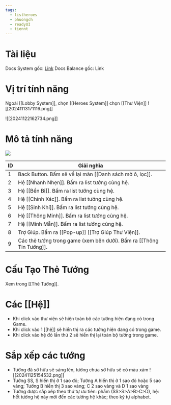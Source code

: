 ```yaml
---
tags:
  - listheroes
  - phuongch
  - readyUI
  - tiennt
---
```

# Tài liệu
Docs System gốc: [Link](https://docs.google.com/document/d/11iSxHZKzCREEeGZKeWiexOmeeGqBtYArLeK8eJP8d30/edit?tab=t.0)
Docs Balance gốc: Link

# Vị trí tính năng
Ngoài [[Lobby System]], chọn [[Heroes System]] chọn [[Thư Viện]]
![[20241113171116.png]]

![[20241122162734.png]]
# Mô tả tính năng
![](https://lh7-rt.googleusercontent.com/docsz/AD_4nXdGgqFWXXQI4VN9CCtkFGpAbLyu7_tdEzB6Fzw2OqeTqBH2nl2fb2ohE8yvOzRnd1PZD_GlhzqWaz8xgg35PdhxDTu0AaIPYeAsNxOCGgcfsWerLWPievGbLbPR-dJyqx-w8Ubr9Q?key=1QTItEX_bvJegcvo6Pbt8NTX)

| ID  | Giải nghĩa                                                           |
| --- | -------------------------------------------------------------------- |
| 1   | Back Button. Bấm sẽ về lại màn [[Danh sách mở ô, lọc]].              |
| 2   | Hệ [[Nhanh Nhẹn]]. Bấm ra list tướng cùng hệ.                        |
| 3   | Hệ [[Bền Bỉ]]. Bấm ra list tướng cùng hệ.                            |
| 4   | Hệ [[Chính Xác]]. Bấm ra list tướng cùng hệ.                         |
| 5   | Hệ [[Sinh Khí]]. Bấm ra list tướng cùng hệ.                          |
| 6   | Hệ [[Thông Minh]]. Bấm ra list tướng cùng hệ.                        |
| 7   | Hệ [[Minh Mẫn]]. Bấm ra list tướng cùng hệ.                          |
| 8   | Trợ Giúp. Bấm ra [[Pop-up]] [[Trợ Giúp Thư Viện]].                   |
| 9   | Các thẻ tướng trong game (xem bên dưới). Bấm ra [[Thông Tin Tướng]]. |
# Cấu Tạo Thẻ Tướng
Xem trong [[Thẻ Tướng]].

# Các [[Hệ]]
- Khi click vào thư viện sẽ hiện toàn bộ các tướng hiện đang có trong Game.
- Khi click vào 1 [[hệ]] sẽ hiển thị ra các tướng hiện đang có trong game.
- Khi click vào hệ đó lần thứ 2 sẽ hiển thị lại toàn bộ tướng trong game.
# Sắp xếp các tướng
- Tướng đã sở hữu sẽ sáng lên, tướng chưa sở hữu sẽ có màu xám
![[20241125154532.png]]
- Tướng SS, S hiển thị ở 1 sao đỏ; Tướng A hiển thị ở 1 sao đỏ hoặc 5 sao vàng; Tướng B hiển thị 3 sao vàng; C 2 sao vàng và D 1 sao vàng
- Tướng được sắp xếp theo thứ tự ưu tiên: phẩm (SS>S>A>B>C>D), hệ: hết tướng hệ này mới đến các tướng hệ khác; theo ký tự alphabet.


 